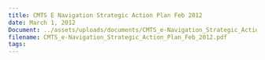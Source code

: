 ```yaml
---
title: CMTS E Navigation Strategic Action Plan Feb 2012
date: March 1, 2012
Document: ../assets/uploads/documents/CMTS_e-Navigation_Strategic_Action_Plan_Feb_2012.pdf
filename: CMTS_e-Navigation_Strategic_Action_Plan_Feb_2012.pdf
tags:
---
```

